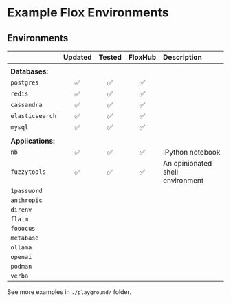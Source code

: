 # Example Flox Environments

## Environments

|      | Updated | Tested | FloxHub | Description |
| :--- | :-----: | :----: | :-----: | :---------- |
| |
| **Databases:** |
| `postgres`  | ✅ | ✅ | ✅ | |
| `redis`     | ✅ | ✅ | ✅ | |
| `cassandra` | ✅ | ✅ | ✅ | |
| `elasticsearch` | ✅ | ✅ | ✅ | |
| `mysql` | ✅ | ✅ | ✅ | |
| |
| **Applications:** |
| `nb`          | ✅ | ✅ | ✅ | IPython notebook |
| `fuzzytools`  | ✅ | ✅ | ✅ | An opinionated shell environment |
| `1password`   |  |  |  | |
| `anthropic`   |  |  |  | |
| `direnv`      |  |  |  | |
| `flaim`       |  |  |  | |
| `fooocus`     |  |  |  | |
| `metabase`    |  |  |  | |
| `ollama`      |  |  |  | |
| `openai`      |  |  |  | |
| `podman`      |  |  |  | |
| `verba`       |  |  |  | |


See more examples in `./playground/` folder.
